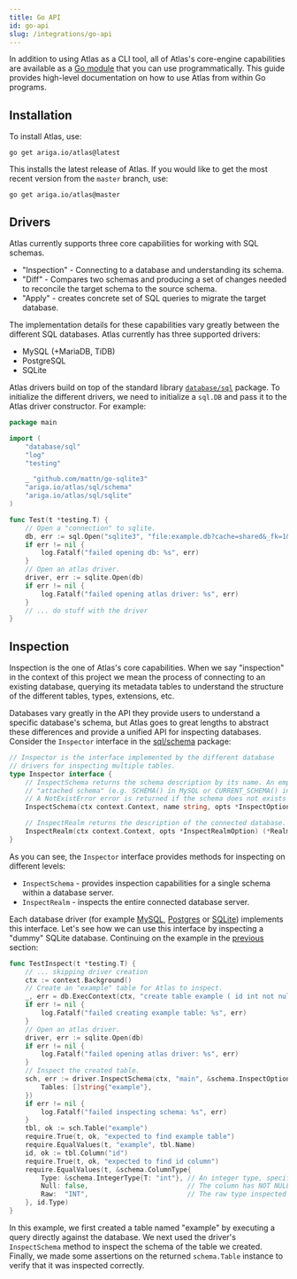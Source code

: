 ```yaml
---
title: Go API
id: go-api
slug: /integrations/go-api
---
```

In addition to using Atlas as a CLI tool, all of Atlas's core-engine capabilities are available as
a [Go module](https://pkg.go.dev/ariga.io/atlas) that you can use programmatically. This guide provides high-level
documentation on how to use Atlas from within Go programs.
## Installation

To install Atlas, use:

```shell
go get ariga.io/atlas@latest
```

This installs the latest release of Atlas. If you would like to get the most recent version from the `master` branch,
use:

```shell
go get ariga.io/atlas@master
```

## Drivers

Atlas currently supports three core capabilities for working with SQL schemas.

* "Inspection" - Connecting to a database and understanding its schema.
* "Diff" - Compares two schemas and producing a set of changes needed to reconcile the target schema to the source
schema.
* "Apply" - creates concrete set of SQL queries to migrate the target database.

The implementation details for these capabilities vary greatly between the different SQL databases. Atlas currently has
three supported drivers:

* MySQL (+MariaDB, TiDB)
* PostgreSQL
* SQLite

Atlas drivers build on top of the standard library [`database/sql`](https://pkg.go.dev/database/sql)
package. To initialize the different drivers, we need to initialize a `sql.DB` and pass it to the Atlas driver
constructor. For example:

```go
package main

import (
    "database/sql"
    "log"
    "testing"

    _ "github.com/mattn/go-sqlite3"
    "ariga.io/atlas/sql/schema"
    "ariga.io/atlas/sql/sqlite"
)

func Test(t *testing.T) {
    // Open a "connection" to sqlite.
    db, err := sql.Open("sqlite3", "file:example.db?cache=shared&_fk=1&mode=memory")
    if err != nil {
        log.Fatalf("failed opening db: %s", err)
    }
    // Open an atlas driver.
    driver, err := sqlite.Open(db)
    if err != nil {
        log.Fatalf("failed opening atlas driver: %s", err)
    }
    // ... do stuff with the driver
}
```

## Inspection

Inspection is the one of Atlas's core capabilities. When we say "inspection" in the context of this project we mean the
process of connecting to an existing database, querying its metadata tables to understand the structure of the
different tables, types, extensions, etc.

Databases vary greatly in the API they provide users to understand a specific database's schema, but Atlas goes to great
lengths to abstract these differences and provide a unified API for inspecting databases. Consider the `Inspector`
interface in the [sql/schema](https://pkg.go.dev/ariga.io/atlas@v0.3.2/sql/schema#Inspector)
package:

```go
// Inspector is the interface implemented by the different database
// drivers for inspecting multiple tables.
type Inspector interface {
    // InspectSchema returns the schema description by its name. An empty name means the
    // "attached schema" (e.g. SCHEMA() in MySQL or CURRENT_SCHEMA() in PostgreSQL).
    // A NotExistError error is returned if the schema does not exists in the database.
    InspectSchema(ctx context.Context, name string, opts *InspectOptions) (*Schema, error)

    // InspectRealm returns the description of the connected database.
    InspectRealm(ctx context.Context, opts *InspectRealmOption) (*Realm, error)
}
```

As you can see, the `Inspector` interface provides methods for inspecting on different levels:

* `InspectSchema` - provides inspection capabilities for a single schema within a database server.
* `InspectRealm` - inspects the entire connected database server.

Each database driver (for example [MySQL](https://pkg.go.dev/ariga.io/atlas@master/sql/mysql#Driver),
[Postgres](https://pkg.go.dev/ariga.io/atlas@master/sql/postgres#Driver) or
[SQLite](https://pkg.go.dev/ariga.io/atlas@master/sql/sqlite#Driver)) implements this interface. Let's
see how we can use this interface by inspecting a "dummy" SQLite database. Continuing on the example
in the [previous](intro.md) section:

```go
func TestInspect(t *testing.T) {
    // ... skipping driver creation
    ctx := context.Background()
    // Create an "example" table for Atlas to inspect.
    _, err = db.ExecContext(ctx, "create table example ( id int not null );")
    if err != nil {
        log.Fatalf("failed creating example table: %s", err)
    }
    // Open an atlas driver.
    driver, err := sqlite.Open(db)
    if err != nil {
        log.Fatalf("failed opening atlas driver: %s", err)
    }
    // Inspect the created table.
    sch, err := driver.InspectSchema(ctx, "main", &schema.InspectOptions{
        Tables: []string{"example"},
    })
    if err != nil {
        log.Fatalf("failed inspecting schema: %s", err)
    }
    tbl, ok := sch.Table("example")
    require.True(t, ok, "expected to find example table")
    require.EqualValues(t, "example", tbl.Name)
    id, ok := tbl.Column("id")
    require.True(t, ok, "expected to find id column")
    require.EqualValues(t, &schema.ColumnType{
        Type: &schema.IntegerType{T: "int"}, // An integer type, specifically "int".
        Null: false,                         // The column has NOT NULL set.
        Raw:  "INT",                         // The raw type inspected from the DB.
    }, id.Type)
}
```

In this example, we first created a table named "example" by executing a query directly
against the database. We next used the driver's `InspectSchema` method to inspect the schema
of the table we created. Finally, we made some assertions on the returned `schema.Table` instance
to verify that it was inspected correctly.
